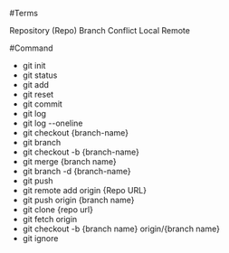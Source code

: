 #Terms

Repository (Repo)
Branch
Conflict
Local
Remote

#Command

- git init
- git status
- git add
- git reset
- git commit
- git log
- git log --oneline
- git checkout {branch-name}
- git branch
- git checkout -b {branch-name}
- git merge {branch name}
- git branch -d {branch-name}
- git push
- git remote add origin {Repo URL}
- git push origin {branch name}
- git clone {repo url}
- git fetch origin
- git checkout -b {branch name} origin/{branch name}
- git ignore


